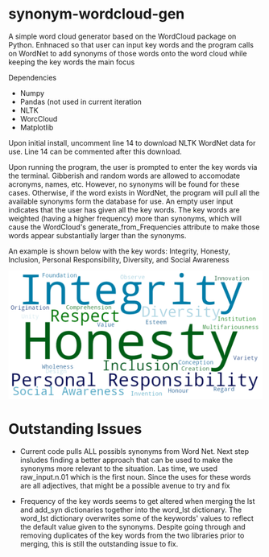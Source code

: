 # synonym-wordcloud-gen
A simple word cloud generator based on the WordCloud package on Python. Enhnaced so that user can input key words and the program calls on WordNet to add synonyms of those words onto the word cloud while keeping the key words the main focus

Dependencies 
* Numpy
* Pandas (not used in current iteration
* NLTK
* WorcCloud
* Matplotlib

Upon initial install, uncomment line 14 to download NLTK WordNet data for use. Line 14 can be commented after this download.

Upon running the program, the user is prompted to enter the key words via the terminal. Gibberish and random words are allowed to accomodate acronyms, names, etc. However, no synonyms will be found for these cases. Otherwise, if the word exists in WordNet, the program will pull all the available synonyms form the database for use. An empty user input indicates that the user has given all the key words. The key words are weighted (having a higher frequency) more than synonyms, which will cause the WordCloud's generate_from_Frequencies attribute to make those words appear substantially larger than the synonyms.

An example is shown below with the key words: Integrity, Honesty, Inclusion, Personal Responsibility, Diversity, and Social Awareness

![Example Word Cloud](https://github.com/edwinpalegre/synonym-wordcloud-gen/blob/master/example.png)

# Outstanding Issues
* Current code pulls ALL possibls synonyms from Word Net. Next step insludes finding a better approach that can be used to make the synonyms more relevant to the situation. Las time, we used raw_input.n.01 which is the first noun. Since the uses for these words are all adjectives, that might be a possible avenue to try and fix

* Frequency of the key words seems to get altered when merging the lst and add_syn dictionaries together into the word_lst dictionary. The word_lst dictionary overwrites some of the keywords' values to reflect the default value given to the synonyms. Despite going through and removing duplicates of the key words from the two libraries prior to merging, this is still the outstanding issue to fix.
